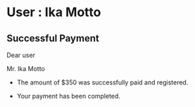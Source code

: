 User : Ika Motto
=============

Successful Payment
---------------------

Dear user

Mr. Ika Motto

* The amount of $350 was successfully paid and registered.
* Your payment has been completed.

  
  
  ##
